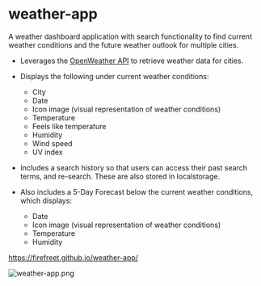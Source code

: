 # weather-app

A weather dashboard application with search functionality to find current weather conditions and the future weather outlook for multiple cities.

* Leverages the [OpenWeather API](https://openweathermap.org/api) to retrieve weather data for cities.


* Displays the following under current weather conditions:
  * City
  * Date
  * Icon image (visual representation of weather conditions)
  * Temperature
  * Feels like temperature
  * Humidity
  * Wind speed
  * UV index

* Includes a search history so that users can access their past search terms, and re-search. These are also stored in localstorage.

* Also includes a 5-Day Forecast below the current weather conditions, which displays: 
  * Date
  * Icon image (visual representation of weather conditions)
  * Temperature
  * Humidity

https://firefreet.github.io/weather-app/

![weather-app.png](Assets/images/weather-app.png)
